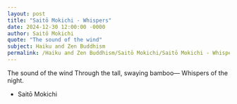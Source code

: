 ```yaml
---
layout: post
title: "Saitō Mokichi - Whispers"
date: 2024-12-30 12:00:00 -0000
author: Saitō Mokichi
quote: "The sound of the wind"
subject: Haiku and Zen Buddhism
permalink: /Haiku and Zen Buddhism/Saitō Mokichi/Saitō Mokichi - Whispers
---
```


The sound of the wind
Through the tall, swaying bamboo—
Whispers of the night.

- Saitō Mokichi
